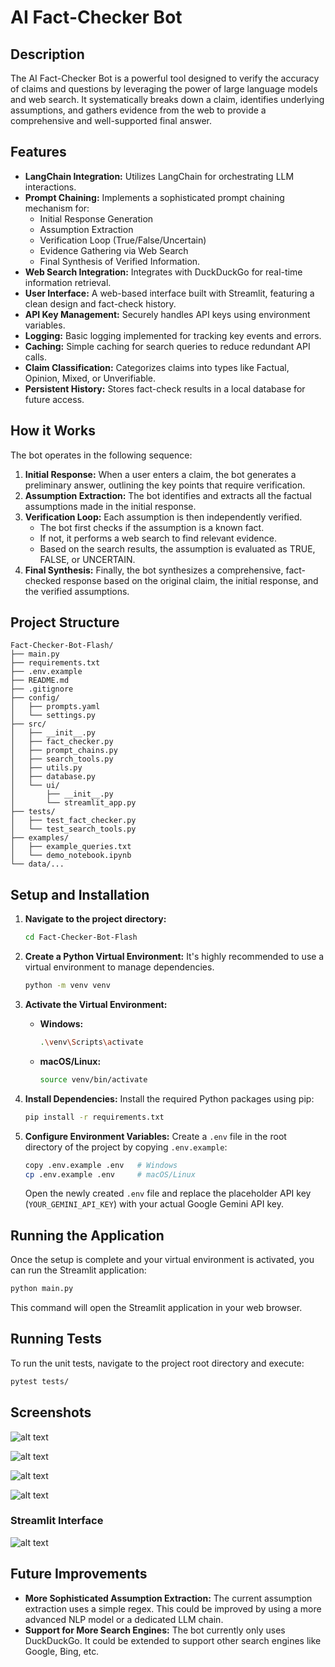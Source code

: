 # AI Fact-Checker Bot

## Description

The AI Fact-Checker Bot is a powerful tool designed to verify the accuracy of claims and questions by leveraging the power of large language models and web search. It systematically breaks down a claim, identifies underlying assumptions, and gathers evidence from the web to provide a comprehensive and well-supported final answer.

## Features

-   **LangChain Integration:** Utilizes LangChain for orchestrating LLM interactions.
-   **Prompt Chaining:** Implements a sophisticated prompt chaining mechanism for:
    -   Initial Response Generation
    -   Assumption Extraction
    -   Verification Loop (True/False/Uncertain)
    -   Evidence Gathering via Web Search
    -   Final Synthesis of Verified Information.
-   **Web Search Integration:** Integrates with DuckDuckGo for real-time information retrieval.
-   **User Interface:** A web-based interface built with Streamlit, featuring a clean design and fact-check history.
-   **API Key Management:** Securely handles API keys using environment variables.
-   **Logging:** Basic logging implemented for tracking key events and errors.
-   **Caching:** Simple caching for search queries to reduce redundant API calls.
-   **Claim Classification:** Categorizes claims into types like Factual, Opinion, Mixed, or Unverifiable.
-   **Persistent History:** Stores fact-check results in a local database for future access.

## How it Works

The bot operates in the following sequence:

1.  **Initial Response:** When a user enters a claim, the bot generates a preliminary answer, outlining the key points that require verification.
2.  **Assumption Extraction:** The bot identifies and extracts all the factual assumptions made in the initial response.
3.  **Verification Loop:** Each assumption is then independently verified.
    -   The bot first checks if the assumption is a known fact.
    -   If not, it performs a web search to find relevant evidence.
    -   Based on the search results, the assumption is evaluated as TRUE, FALSE, or UNCERTAIN.
4.  **Final Synthesis:** Finally, the bot synthesizes a comprehensive, fact-checked response based on the original claim, the initial response, and the verified assumptions.

## Project Structure

```
Fact-Checker-Bot-Flash/
├── main.py
├── requirements.txt
├── .env.example
├── README.md
├── .gitignore
├── config/
│   ├── prompts.yaml
│   └── settings.py
├── src/
│   ├── __init__.py
│   ├── fact_checker.py
│   ├── prompt_chains.py
│   ├── search_tools.py
│   ├── utils.py
│   ├── database.py
│   └── ui/
│       ├── __init__.py
│       └── streamlit_app.py
├── tests/
│   ├── test_fact_checker.py
│   └── test_search_tools.py
├── examples/
│   ├── example_queries.txt
│   └── demo_notebook.ipynb
└── data/...  
```

## Setup and Installation

1.  **Navigate to the project directory:**
    ```bash
    cd Fact-Checker-Bot-Flash
    ```

2.  **Create a Python Virtual Environment:**
    It's highly recommended to use a virtual environment to manage dependencies.
    ```bash
    python -m venv venv
    ```

3.  **Activate the Virtual Environment:**
    -   **Windows:**
        ```bash
        .\venv\Scripts\activate
        ```
    -   **macOS/Linux:**
        ```bash
        source venv/bin/activate
        ```

4.  **Install Dependencies:**
    Install the required Python packages using pip:
    ```bash
    pip install -r requirements.txt
    ```

5.  **Configure Environment Variables:**
    Create a `.env` file in the root directory of the project by copying `.env.example`:
    ```bash
    copy .env.example .env   # Windows
    cp .env.example .env     # macOS/Linux
    ```
    Open the newly created `.env` file and replace the placeholder API key (`YOUR_GEMINI_API_KEY`) with your actual Google Gemini API key.

## Running the Application

Once the setup is complete and your virtual environment is activated, you can run the Streamlit application:

```bash
python main.py
```

This command will open the Streamlit application in your web browser.

## Running Tests

To run the unit tests, navigate to the project root directory and execute:

```bash
pytest tests/
```

## Screenshots
![alt text](.\data\ss1.png)

![alt text](.\data\ss1-2.png)

![alt text](.\data\ss1-3.png)

![alt text](.\data\ss2.png)


### Streamlit Interface

![alt text](data\sss.png)

## Future Improvements

-   **More Sophisticated Assumption Extraction:** The current assumption extraction uses a simple regex. This could be improved by using a more advanced NLP model or a dedicated LLM chain.
-   **Support for More Search Engines:** The bot currently only uses DuckDuckGo. It could be extended to support other search engines like Google, Bing, etc.